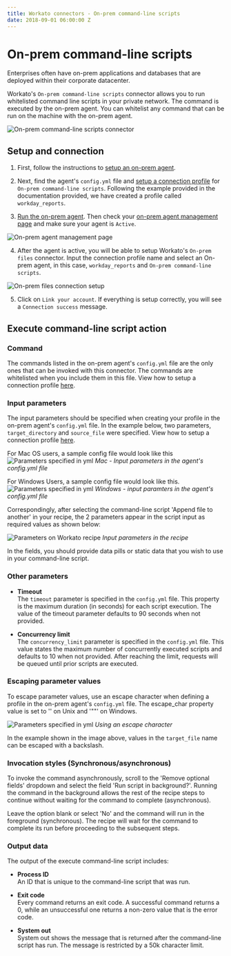 ```yaml
---
title: Workato connectors - On-prem command-line scripts
date: 2018-09-01 06:00:00 Z
---
```


# On-prem command-line scripts
Enterprises often have on-prem applications and databases that are deployed within their corporate datacenter.

Workato's `On-prem command-line scripts` connector allows you to run whitelisted command line scripts in your private network. The command is executed by the on-prem agent. You can whitelist any command that can be run on the machine with the on-prem agent.

![On-prem command-line scripts connector](/assets/images/connectors/on-prem-command-line-scripts/on-prem-scripts-action.png)


## Setup and connection
1. First, follow the instructions to [setup an on-prem agent](https://docs.workato.com/on-prem/setup.html).

2.  Next, find the agent's `config.yml` file and [setup a connection profile](https://docs.workato.com/on-prem/profile.html#command-line-scripts-profile) for `On-prem command-line scripts`. Following the example provided in the documentation provided, we have created a profile called `workday_reports`.

3) [Run the on-prem agent](https://docs.workato.com/on-prem/run.html). Then check your [on-prem agent management page](https://www.workato.com/secure_agents) and make sure your agent is `Active`.

![On-prem agent management page](/assets/images/connectors/on-prem-command-line-scripts/on-prem-scripts-activeprofile.png)

4) After the agent is active, you will be able to setup Workato's `On-prem files` connector. Input the connection profile name and select an On-prem agent, in this case, `workday_reports` and `On-prem command-line scripts`.

![On-prem files connection setup](/assets/images/connectors/on-prem-command-line-scripts/on-prem-scripts-connection.png)

5) Click on `Link your account`. If everything is setup correctly, you will see a `Connection success` message.


## Execute command-line script action

### Command

The commands listed in the on-prem agent's `config.yml` file are the only ones that can be invoked with this connector. The commands are whitelisted when you include them in this file. View how to setup a connection profile [here](https://docs.workato.com/on-prem/profile.html#command-line-scripts-profile).

### Input parameters

The input parameters should be specified when creating your profile in the on-prem agent's `config.yml` file. In the example below, two parameters, `target_directory` and `source_file` were specified. View how to setup a connection profile [here](https://docs.workato.com/on-prem/profile.html#command-line-scripts-profile).

For Mac OS users, a sample config file would look like this
![Parameters specified in yml ](/assets/images/connectors/on-prem-command-line-scripts/input-parameters-yml2.png)
*Mac - Input parameters in the agent's config.yml file*

For Windows Users, a sample config file would look like this.
![Parameters specified in yml](/assets/images/connectors/on-prem-command-line-scripts/onpremfiles-config-windows-sample.png)
*Windows - input paramters in the agent's config.yml file*

Correspondingly, after selecting the command-line script 'Append file to another' in your recipe, the 2 parameters appear in the script input as required values as shown below:

![Parameters on Workato recipe](/assets/images/connectors/on-prem-command-line-scripts/input-parameters-action2.png)
*Input parameters in the recipe*

In the fields, you should provide data pills or static data that you wish to use in your command-line script.

### Other parameters

- **Timeout**
<br>The `timeout` parameter is specified in the `config.yml` file. This property is the maximum duration (in seconds) for each script execution. The value of the timeout parameter defaults to 90 seconds when not provided.

- **Concurrency limit**
<br> The `concurrency_limit` parameter is specified in the `config.yml` file. This value states the maximum number of concurrently executed scripts and defaults to 10 when not provided. After reaching the limit, requests will be queued until prior scripts are executed.

### Escaping parameter values

To escape parameter values, use an escape character when defining a profile in the on-prem agent's `config.yml` file. The escape_char property value is set to '\' on Unix and '""' on Windows.

![Parameters specified in yml](/assets/images/connectors/on-prem-command-line-scripts/input-parameters-yml.png)
*Using an escape character*

In the example shown in the image above, values in the `target_file` name can be escaped with a backslash.


### Invocation styles (Synchronous/asynchronous)

To invoke the command asynchronously, scroll to the 'Remove optional fields' dropdown and select the field 'Run script in background?'. Running the command in the background allows the rest of the recipe steps to continue without waiting for the command to complete (asynchronous).

Leave the option blank or select 'No' and the command will run in the foreground (synchronous). The recipe will wait for the command to complete its run before proceeding to the subsequent steps.


### Output data

The output of the execute command-line script includes:

- **Process ID**
<br>An ID that is unique to the command-line script that was run.  

- **Exit code**
<br>Every command returns an exit code. A successful command returns a 0, while an unsuccessful one returns a non-zero value that is the error code.

- **System out**
<br>System out shows the message that is returned after the command-line script has run. The message is restricted by a 50k character limit.
